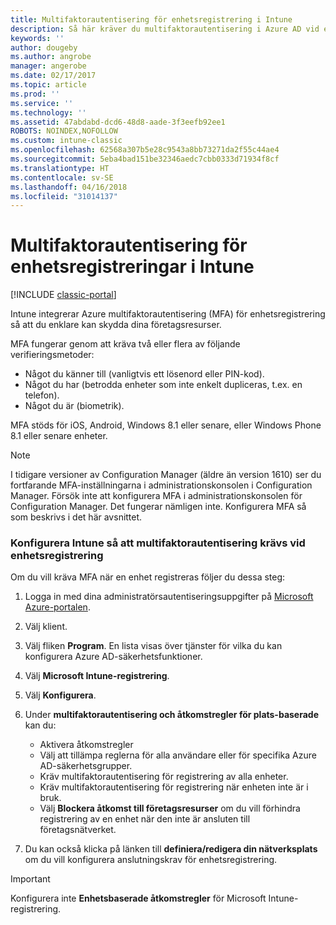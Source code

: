 ```yaml
---
title: Multifaktorautentisering för enhetsregistrering i Intune
description: Så här kräver du multifaktorautentisering i Azure AD vid enhetsregistrering.
keywords: ''
author: dougeby
ms.author: angrobe
manager: angerobe
ms.date: 02/17/2017
ms.topic: article
ms.prod: ''
ms.service: ''
ms.technology: ''
ms.assetid: 47abdabd-dcd6-48d8-aade-3f3eefb92ee1
ROBOTS: NOINDEX,NOFOLLOW
ms.custom: intune-classic
ms.openlocfilehash: 62568a307b5e28c9543a8bb73271da2f55c44ae4
ms.sourcegitcommit: 5eba4bad151be32346aedc7cbb0333d71934f8cf
ms.translationtype: HT
ms.contentlocale: sv-SE
ms.lasthandoff: 04/16/2018
ms.locfileid: "31014137"
---
```

# <a name="multi-factor-authentication-for-intune-device-enrollments"></a>Multifaktorautentisering för enhetsregistreringar i Intune

[!INCLUDE [classic-portal](../includes/classic-portal.md)]

Intune integrerar Azure multifaktorautentisering (MFA) för enhetsregistrering så att du enklare kan skydda dina företagsresurser.

MFA fungerar genom att kräva två eller flera av följande verifieringsmetoder: 

- Något du känner till (vanligtvis ett lösenord eller PIN-kod).
- Något du har (betrodda enheter som inte enkelt dupliceras, t.ex. en telefon).
- Något du är (biometrik).

MFA stöds för iOS, Android, Windows 8.1 eller senare, eller Windows Phone 8.1 eller senare enheter.

> [!NOTE]
> I tidigare versioner av Configuration Manager (äldre än version 1610) ser du fortfarande MFA-inställningarna i administrationskonsolen i Configuration Manager. Försök inte att konfigurera MFA i administrationskonsolen för Configuration Manager. Det fungerar nämligen inte. Konfigurera MFA så som beskrivs i det här avsnittet.

### <a name="configure-intune-to-require-multi-factor-authentication-at-device-enrollment"></a>Konfigurera Intune så att multifaktorautentisering krävs vid enhetsregistrering
Om du vill kräva MFA när en enhet registreras följer du dessa steg:

1. Logga in med dina administratörsautentiseringsuppgifter på [Microsoft Azure-portalen](https://manage.windowsazure.com).
2. Välj klient.
2. Välj fliken **Program**. En lista visas över tjänster för vilka du kan konfigurera Azure AD-säkerhetsfunktioner.
3. Välj **Microsoft Intune-registrering**.
4. Välj **Konfigurera**. 
5. Under **multifaktorautentisering och åtkomstregler för plats-baserade** kan du:
    
    -  Aktivera åtkomstregler
    -  Välj att tillämpa reglerna för alla användare eller för specifika Azure AD-säkerhetsgrupper.
    -  Kräv multifaktorautentisering för registrering av alla enheter.
    -  Kräv multifaktorautentisering för registrering när enheten inte är i bruk.
    -  Välj **Blockera åtkomst till företagsresurser** om du vill förhindra registrering av en enhet när den inte är ansluten till företagsnätverket. 
4. Du kan också klicka på länken till **definiera/redigera din nätverksplats** om du vill konfigurera anslutningskrav för enhetsregistrering.

> [!IMPORTANT]
> 
> Konfigurera inte **Enhetsbaserade åtkomstregler** för Microsoft Intune-registrering.
